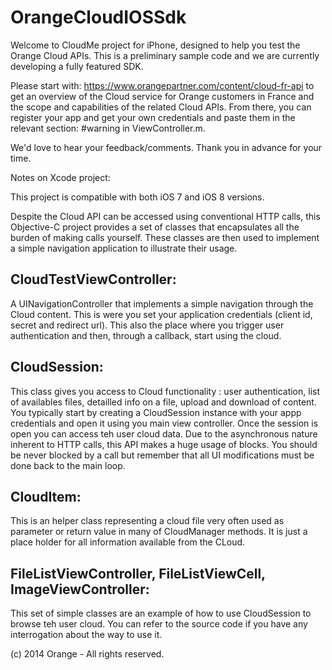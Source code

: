 # OrangeCloudIOSSdk

Welcome to CloudMe project for iPhone, designed to help you test the Orange Cloud APIs.
This is a preliminary sample code and we are currently developing a fully featured SDK.

Please start with: https://www.orangepartner.com/content/cloud-fr-api
to get an overview of the Cloud service for Orange customers in France
and the scope and capabilities of the related Cloud APIs.
From there, you can register your app and get your own credentials
and paste them in the relevant section: #warning in ViewController.m.

We'd love to hear your feedback/comments.
Thank you in advance for your time.

Notes on Xcode project:

This project is compatible with both iOS 7 and iOS 8 versions.

Despite the Cloud API can be accessed using conventional HTTP calls, this Objective-C project
provides a set of classes that encapsulates all the burden of making calls yourself.
These classes are then used to implement a simple navigation application to illustrate their usage.

CloudTestViewController:
---------------
A UINavigationController that implements a simple navigation through the Cloud content.
This is were you set your application credentials (client id, secret and redirect url).
This also the place where you trigger user authentication and then, through a callback,
start using the cloud.


CloudSession:
-------------
This class gives you access to Cloud functionality : user authentication, list of availables files,
detailled info on a file, upload and download of content.
You  typically start by creating a CloudSession instance with your appp credentials and open it using you main view controller.
Once the session is open you can access teh user cloud data.
Due to the asynchronous nature inherent to HTTP calls, this API makes a huge usage of blocks.
You should be never blocked by a call but remember that all UI modifications
must be done back to the main loop.

CloudItem:
----------
This is an helper class representing a cloud file very often used as parameter
or return value in many of CloudManager methods.
It is just a place holder for all information available from the CLoud.

FileListViewController, FileListViewCell, ImageViewController:
--------------------------------------------------------------
This set of simple classes are an example of how to use CloudSession to browse teh user cloud.
You can refer to the source code if you have any interrogation about the way to use it.


(c) 2014 Orange - All rights reserved.
